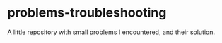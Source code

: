# problems-troubleshooting
A little repository with small problems I encountered, and their solution.
